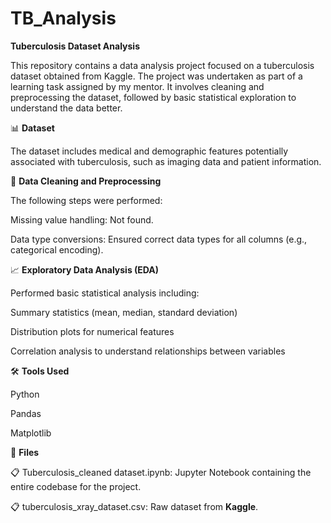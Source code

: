 # TB_Analysis

**Tuberculosis Dataset Analysis**

This repository contains a data analysis project focused on a tuberculosis dataset obtained from Kaggle. The project was undertaken as part of a learning task assigned by my mentor. It involves cleaning and preprocessing the dataset, followed by basic statistical exploration to understand the data better.

📊 **Dataset**

The dataset includes medical and demographic features potentially associated with tuberculosis, such as imaging data and patient information.

🧹 **Data Cleaning and Preprocessing**

The following steps were performed:

Missing value handling: Not found.

Data type conversions: Ensured correct data types for all columns (e.g., categorical encoding).

📈 **Exploratory Data Analysis (EDA)**

Performed basic statistical analysis including:

Summary statistics (mean, median, standard deviation)

Distribution plots for numerical features

Correlation analysis to understand relationships between variables

🛠 **Tools Used**

Python

Pandas

Matplotlib

📁 **Files**

📋 Tuberculosis_cleaned dataset.ipynb: Jupyter Notebook containing the entire codebase for the project.

📋 tuberculosis_xray_dataset.csv: Raw dataset from **Kaggle**.
